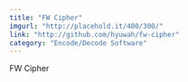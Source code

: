 ```yaml
---
title: "FW Cipher"
imgurl: "http://placehold.it/400/300/"
link: "http://github.com/hyuwah/fw-cipher"
category: "Encode/Decode Software"
---
```

FW Cipher

